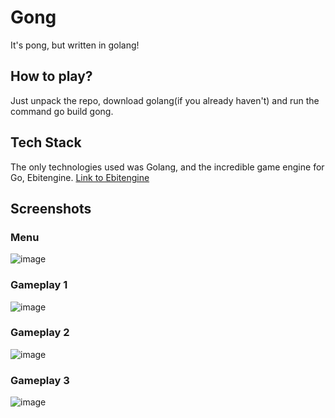 # Gong
It's pong, but written in golang!

## How to play?
Just unpack the repo, download golang(if you already haven't) and run the command go build gong.

## Tech Stack
The only technologies used was Golang, and the incredible game engine for Go, Ebitengine. 
[Link to Ebitengine ](https://ebitengine.org/)

## Screenshots
### Menu
![image](https://github.com/dorian3343/gong/assets/129544899/cd89e61b-28d2-4a90-af1a-a8ccb7153622)

### Gameplay 1
![image](https://github.com/dorian3343/gong/assets/129544899/da3a4a82-1a0a-4962-8e5f-1957dd9de734)
### Gameplay 2
![image](https://github.com/dorian3343/gong/assets/129544899/76c716c7-02b3-4363-a7d3-e1670ca98e80)
### Gameplay 3
![image](https://github.com/dorian3343/gong/assets/129544899/86944c6d-7d7a-4eb6-8f8e-6dbcc1909cfa)

